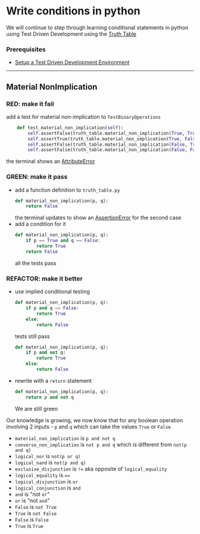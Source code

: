 # Write conditions in python

We will continue to step through learning conditional statements in python using Test Driven Development using the [Truth Table](https://en.wikipedia.org/wiki/Truth_table)

### Prerequisites

- [Setup a Test Driven Development Environment](./TDD_SETUP.md)

---

## Material NonImplication

### **RED**: make it fail

add a test for material non-implication to `TestBinaryOperations`

```python
    def test_material_non_implication(self):
        self.assertFalse(truth_table.material_non_implication(True, True))
        self.assertTrue(truth_table.material_non_implication(True, False))
        self.assertFalse(truth_table.material_non_implication(False, True))
        self.assertFalse(truth_table.material_non_implication(False, False))
```

the terminal shows an [AttributeError](./ATTRIBUTE_ERROR.md)

### **GREEN**: make it pass

- add a function definition to `truth_table.py`
    ```python
    def material_non_implication(p, q):
        return False
    ```
    the terminal updates to show an [AssertionError](./ASSERTION_ERROR.md) for the second case
- add a condition for it
    ```python
    def material_non_implication(p, q):
        if p == True and q == False:
            return True
        return False
    ```
    all the tests pass

### **REFACTOR**: make it better

- use implied conditional testing
    ```python
    def material_non_implication(p, q):
        if p and q == False:
            return True
        else:
            return False
    ```
    tests still pass
    ```python
    def material_non_implication(p, q):
        if p and not q:
            return True
        else:
            return False
    ```
- rewrite with a `return` statement
    ```python
    def material_non_implication(p, q):
        return p and not q
    ```
    We are still green

Our knowledge is growing, we now know that for any boolean operation involving 2 inputs - `p` and `q` which can take the values `True` or `False`
- `material_non_implication` is `p and not q`
- `converse_non_implication` is `not p and q` which is different from `not(p and q)`
- `logical_nor` is `not(p or q)`
- `logical_nand` is `not(p and q)`
- `exclusive_disjunction` is `!=` aka opposite of `logical_equality`
- `logical_equality` is `==`
- `logical_disjunction` is `or`
- `logical_conjunction` is `and`
- `and` is "not `or`"
- `or` is "not `and`"
- `False` is `not True`
- `True` is `not False`
- `False` is `False`
- `True` is `True`
